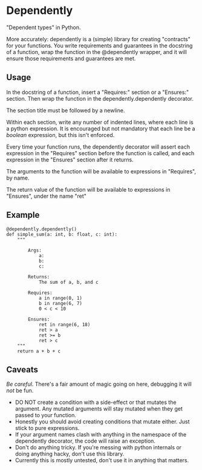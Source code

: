 # Dependently

"Dependent types" in Python.

More accurately: dependently is a (simple) library for creating "contracts" for your functions. You write requirements and guarantees in the docstring of a function, wrap the function in the @dependently wrapper, and it will ensure those requirements and guarantees are met.

## Usage
In the docstring of a function, insert a "Requires:" section or a "Ensures:" section.
Then wrap the function in the dependently.dependently decorator.

The section title must be followed by a newline.

Within each section, write any number of indented lines, where each line is a python expression.
It is encouraged but not mandatory that each line be a *boolean* expression, but this isn't
enforced.

Every time your function runs, the dependently decorator will assert each expression
in the "Requires" section before the function is called, and each expression in the
"Ensures" section after it returns.

The arguments to the function will be available to expressions in "Requires", by name.

The return value of the function will be available to expressions in "Ensures", under the name "ret"

## Example
````
@dependently.dependently()
def simple_sum(a: int, b: float, c: int):
    """

        Args:
            a:
            b:
            c:

        Returns:
            The sum of a, b, and c

        Requires:
            a in range(0, 1)
            b in range(6, 7)
            0 < c < 10

        Ensures:
            ret in range(6, 18)
            ret > a
            ret >= b
            ret > c
    """
    return a + b + c
````


## Caveats
*Be careful*. There's a fair amount of magic going on here, debugging it will *not* be fun.

* DO NOT create a condition with a side-effect or that mutates the argument. Any mutated arguments will stay mutated when they get passed to your function.
* Honestly you should avoid creating conditions that mutate either. Just stick to pure expressions.
* If your argument names clash with anything in the namespace of the dependently decorator, the code will raise an exception.
* Don't do anything tricky. If you're messing with python internals or doing anything hacky, don't use this library.
* Currently this is mostly untested, don't use it in anything that matters.
